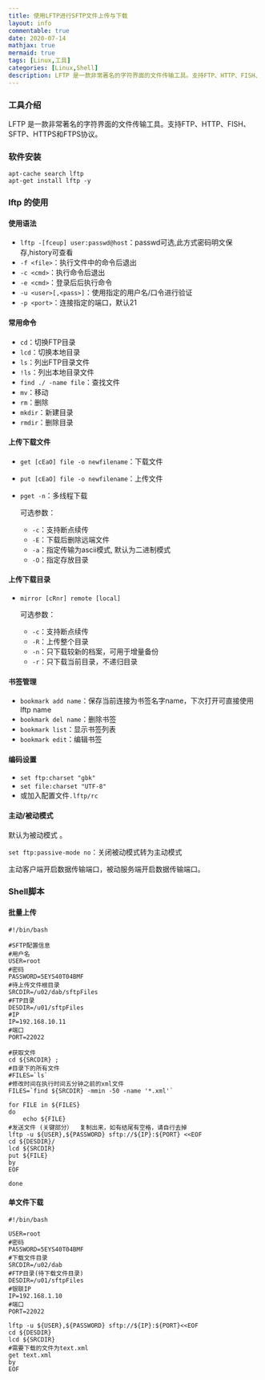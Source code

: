 ```yaml
---
title: 使用LFTP进行SFTP文件上传与下载
layout: info
commentable: true
date: 2020-07-14
mathjax: true
mermaid: true
tags: [Linux,工具]
categories: [Linux,Shell]
description: LFTP 是一款非常著名的字符界面的文件传输工具。支持FTP、HTTP、FISH、SFTP、HTTPS和FTPS协议。
---
```


### 工具介绍

LFTP 是一款非常著名的字符界面的文件传输工具。支持FTP、HTTP、FISH、SFTP、HTTPS和FTPS协议。

### 软件安装

```shell
apt-cache search lftp
apt-get install lftp -y
```

### lftp 的使用

#### 使用语法

-	`lftp -[fceup] user:passwd@host`：passwd可选,此方式密码明文保存,history可查看 
-	`-f <file>`：执行文件中的命令后退出
-	 `-c <cmd>`：执行命令后退出 
-	`-e <cmd>`：登录后后执行命令 
-	`-u <user>[,<pass>]`：使用指定的用户名/口令进行验证 
-	`-p <port>`：连接指定的端口，默认21

#### 常用命令

- `cd`：切换FTP目录 
- `lcd`：切换本地目录
- `ls`：列出FTP目录文件
- `!ls`：列出本地目录文件 
- `find ./ -name file`：查找文件
- `mv`：移动
- `rm`：删除
- `mkdir`：新建目录
- `rmdir`：删除目录

#### 上传下载文件

- `get [cEaO] file -o newfilename`：下载文件

- `put [cEaO] file -o newfilename`：上传文件

- `pget -n`：多线程下载

  可选参数：

  - `-c`：支持断点续传 
  - `-E`：下载后删除远端文件
  - `-a`：指定传输为ascii模式, 默认为二进制模式 
  - `-O`：指定存放目录

#### 上传下载目录

- `mirror [cRnr] remote [local]` 

  可选参数： 

  - `-c`：支持断点续传 
  - `-R`：上传整个目录 
  - `-n`：只下载较新的档案，可用于增量备份 
  - `-r`：只下载当前目录，不递归目录

#### 书签管理

- `bookmark add name`：保存当前连接为书签名字name，下次打开可直接使用lftp name
- `bookmark del name`：删除书签
- `bookmark list`：显示书签列表
- `bookmark edit`：编辑书签

#### 编码设置

- `set ftp:charset "gbk"` 
- `set file:charset "UTF-8"` 
- 或加入配置文件`.lftp/rc`

#### 主动/被动模式

默认为被动模式 。

`set ftp:passive-mode no`：关闭被动模式转为主动模式

主动客户端开启数据传输端口，被动服务端开启数据传输端口。

### Shell脚本

#### 批量上传

```shell
#!/bin/bash

#SFTP配置信息
#用户名
USER=root
#密码
PASSWORD=5EYS40T04BMF
#待上传文件根目录
SRCDIR=/u02/dab/sftpFiles
#FTP目录
DESDIR=/u01/sftpFiles
#IP
IP=192.168.10.11
#端口
PORT=22022

#获取文件
cd ${SRCDIR} ;
#目录下的所有文件
#FILES=`ls` 
#修改时间在执行时间五分钟之前的xml文件
FILES=`find ${SRCDIR} -mmin -50 -name '*.xml'`

for FILE in ${FILES}
do
    echo ${FILE}
#发送文件 (关键部分）  复制出来，如有结尾有空格，请自行去掉
lftp -u ${USER},${PASSWORD} sftp://${IP}:${PORT} <<EOF
cd ${DESDIR}/
lcd ${SRCDIR}
put ${FILE}
by
EOF

done
```

#### 单文件下载

```shell
#!/bin/bash

USER=root
#密码
PASSWORD=5EYS40T04BMF
#下载文件目录
SRCDIR=/u02/dab
#FTP目录(待下载文件目录)
DESDIR=/u01/sftpFiles
#银联IP
IP=192.168.1.10
#端口
PORT=22022

lftp -u ${USER},${PASSWORD} sftp://${IP}:${PORT}<<EOF
cd ${DESDIR}
lcd ${SRCDIR}
#需要下载的文件为text.xml
get text.xml
by
EOF
```

